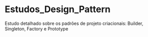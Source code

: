 # Estudos_Design_Pattern

Estudo detalhado sobre os padrões de projeto criacionais: Builder, Singleton, Factory e Prototype
